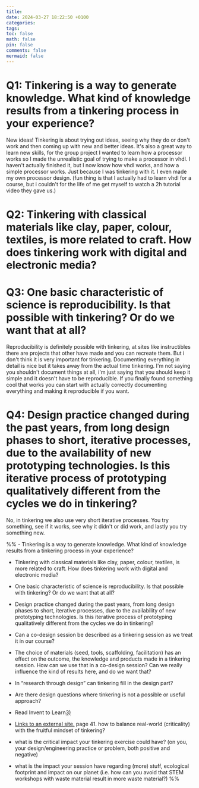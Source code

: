 ```yaml
---
title: 
date: 2024-03-27 18:22:50 +0100
categories: 
tags: 
toc: false
math: false
pin: false
comments: false
mermaid: false
---
```

# Q1: Tinkering is a way to generate knowledge. What kind of knowledge results from a tinkering process in your experience?
New ideas! Tinkering is about trying out ideas, seeing why they do or don't work and then coming up with new and better ideas. It's also a great way to learn new skills, for the group project I wanted to learn how a processor works so I made the unrealistic goal of trying to make a processor in vhdl. I haven't actually finished it, but I now know how vhdl works, and how a simple processor works. Just because I was tinkering with it. I even made my own processor design. (fun thing is that I actually had to learn vhdl for a course, but i couldn't for the life of me get myself to watch a 2h tutorial video they gave us.)

# Q2: Tinkering with classical materials like clay, paper, colour, textiles, is more related to craft. How does tinkering work with digital and electronic media?

# Q3: One basic characteristic of science is reproducibility. Is that possible with tinkering? Or do we want that at all?
Reproducibility is definitely possible with tinkering, at sites like instructibles there are projects that other have made and you can recreate them. But i don't think it is very important for tinkering. Documenting everything in detail is nice but it takes away from the actual time tinkering. I'm not saying you shouldn't document things at all, i'm just saying that you should keep it simple and it doesn't have to be reproducible. If you finally found something cool that works you can start with actually correctly documenting everything and making it reproducible if you want.

# Q4: Design practice changed during the past years, from long design phases to short, iterative processes, due to the availability of new prototyping technologies. Is this iterative process of prototyping qualitatively different from the cycles we do in tinkering?
No, in tinkering we also use very short iterative processes. You try something, see if it works, see why it didn't or did work, and lastly you try something new.



%% - Tinkering is a way to generate knowledge. What kind of knowledge results from a tinkering process in your experience?
    
- Tinkering with classical materials like clay, paper, colour, textiles, is more related to craft. How does tinkering work with digital and electronic media?
    
- One basic characteristic of science is reproducibility. Is that possible with tinkering? Or do we want that at all?
    
- Design practice changed during the past years, from long design phases to short, iterative processes, due to the availability of new prototyping technologies. Is this iterative process of prototyping qualitatively different from the cycles we do in tinkering?
    
- Can a co-design session be described as a tinkering session as we treat it in our course?
    
- The choice of materials (seed, tools, scaffolding, facilitation) has an effect on the outcome, the knowledge and products made in a tinkering session. How can we use that in a co-design session? Can we really influence the kind of results here, and do we want that?
    
- In “research through design” can tinkering fill in the design part?
    
- Are there design questions where tinkering is not a possible or useful approach?
    
- Read Invent to Learn[3)](https://wiki.edwindertien.nl/doku.php?id=education:masteringtinkering:05_critical_making#fn__3)
    
- [Links to an external site.](https://wiki.edwindertien.nl/doku.php?id=education:masteringtinkering:05_critical_making#fn__3) page 41. how to balance real-world (criticality) with the fruitful mindset of tinkering?
    
- what is the critical impact your tinkering exercise could have? (on you, your design/engineering practice or problem, both positive and negative)
    
- what is the impact your session have regarding (more) stuff, ecological footprint and impact on our planet (i.e. how can you avoid that STEM workshops with waste material result in more waste material?) %%